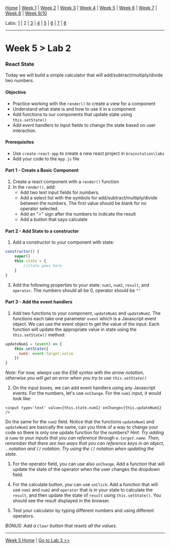 [Home](/README.MD) | [Week 1](../../week-01/ReadMe.md) | [Week 2](../../week-02/ReadMe.md) | [Week 3](../../week-03/ReadMe.md) | [Week 4](../../week-04/ReadMe.md) | [Week 5](../../week-05/ReadMe.md) | [Week 6](../../week-06/ReadMe.md) | [Week 7](../../week-07/ReadMe.md) | [Week 8](../../week-08/ReadMe.md) | [Week 9/10](../../week-09_10/ReadMe.md)

Labs: [1](./lab-01.md) | 2 | [3](./lab-03.md) | [4](./lab-04.md) | [5](./lab-05.md) | [6](./lab-06.md) | [7](./lab-07.md) | [8](./lab-08.md)

---

# Week 5 > Lab 2

### React State

Today we will build a simple calculator that will add/subtract/multiply/divide two numbers.

#### Objective

- Practice working with the `render()` to create a view for a component
- Understand what state is and how to use it in a component
- Add functions to our components that update state using `this.setState()`
- Add event handlers to input fields to change the state based on user interaction.

#### Prerequisites

- Use `create-react-app` to create a new react project in `brainstation\labs`
- Add your code to the `App.js` file

#### Part 1 - Create a Basic Component

1. Create a react component with a `render()` function
2. In the `render()`, add:
    - Add two text input fields for numbers.
    - Add a select list with the symbols for add/subtract/multiply/divide between the numbers. The first value should be blank for no operator selected.
    - Add an "=" sign after the numbers to indicate the result
    - Add a button that says calculate

#### Part 2 - Add State to a constructor

1. Add a constructor to your component with state:

```JavaScript
constructor() {
    super()
    this.state = {
        //state goes here
    }
}
```
3. Add the following properties to your state: `num1`, `num2`, `result`, and `operator`. The numbers should all be 0, operator should be `""`

#### Part 3 - Add the event handlers

1. Add two functions to your component, `updateNum1` and `updateNum2`. The functions each take one parameter `event` which is a Javascript event object. We can use the event object to get the value of the input. Each function will update the appropriate value in state using the `this.setState()` method:

```JavaScript
updateNum1 = (event) => {
    this.setState({
      num1: event.target.value
    })
}
```

*Note: For now, always use the ES6 syntax with the arrow notation, otherwise you will get an error when you try to use `this.setState()`*

2. On the input boxes, we can add event handlers using any Javascript events. For the numbers, let's use `onChange`. For the `num1` input, it would look like:

```
<input type='text' value={this.state.num1} onChange={this.updateNum1} />
```

Do the same for the `num2` field. Notice that the functions `updateNum1` and `updateNum2` are basically the same, can you think of a way to change your code so there is only one update function for the numbers? *Hint: Try adding a `name` to your inputs that you can reference through `e.target.name`. Then, remember that there are two ways that you can reference keys in an object, `.` notation and `[]` notation. Try using the `[]` notation when updating the state.*

3. For the operator field, you can use also `onChange`. Add a function that will update the state of the operator when the user changes the dropdown field.

4. For the calculate button, you can use `onClick`. Add a function that will use `num1` and `num2` and `operator` that is in your state to calculate the `result`, and then update the state of `result` using `this.setState()`. You should see the result displayed in the browser.

5. Test your calculator by typing different numbers and using different operators.

*BONUS: Add a `Clear` button that resets all the values.*

---
[Week 5 Home](../ReadMe.md) | [Go to Lab 3 >>](./lab-03.md)
